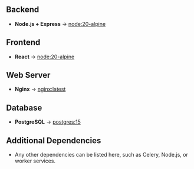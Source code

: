 ## **Backend**
- **Node.js + Express** → [node:20-alpine](https://hub.docker.com/_/node)

## **Frontend**
- **React** → [node:20-alpine](https://hub.docker.com/_/node)
  
## **Web Server**
- **Nginx** → [nginx:latest](https://hub.docker.com/_/nginx) 

## **Database**
- **PostgreSQL** → [postgres:15](https://hub.docker.com/_/postgres) 
 
## **Additional Dependencies**
- Any other dependencies can be listed here, such as Celery, Node.js, or worker services.
